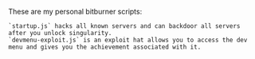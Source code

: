 These are my personal bitburner scripts:
```
`startup.js` hacks all known servers and can backdoor all servers after you unlock singularity.
`devmenu-exploit.js` is an exploit hat allows you to access the dev menu and gives you the achievement associated with it.
```
